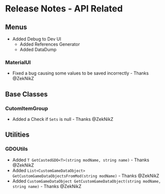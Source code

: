 ﻿# Release Notes - API Related

## Menus

- Added Debug to Dev UI
	+ Added References Generator
	+ Added DataDump

### MaterialUI

- Fixed a bug causing some values to be saved incorrectly - Thanks @ZekNikZ

## Base Classes

### CutomItemGroup

- Added a Check if `Sets` is null - Thanks @ZekNikZ

## Utilities

### GDOUtils

- Added `T GetCastedGDO<T>(string modName, string name)` - Thanks @ZekNikZ
- Added `List<CustomGameDataObject> GetCustomGameDataObjectsFromMod(string modName)` - Thanks @ZekNikZ
- Added `CustomGameDataObject GetCustomGameDataObject(string modName, string name)` - Thanks @ZekNikZ
